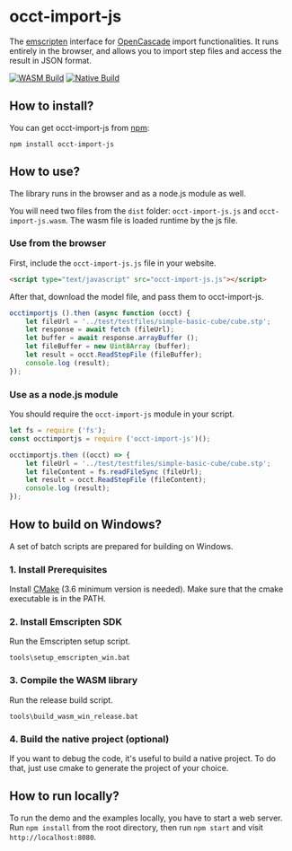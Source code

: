 # occt-import-js

The [emscripten](https://emscripten.org) interface for [OpenCascade](https://www.opencascade.com) import functionalities. It runs entirely in the browser, and allows you to import step files and access the result in JSON format.

[![WASM Build](https://github.com/kovacsv/occt-import-js/actions/workflows/wasm_build.yml/badge.svg)](https://github.com/kovacsv/occt-import-js/actions/workflows/wasm_build.yml)
[![Native Build](https://github.com/kovacsv/occt-import-js/actions/workflows/native_build.yml/badge.svg)](https://github.com/kovacsv/occt-import-js/actions/workflows/native_build.yml)


## How to install?

You can get occt-import-js from [npm](https://www.npmjs.com/package/occt-import-js):

```
npm install occt-import-js
```

## How to use?

The library runs in the browser and as a node.js module as well.

You will need two files from the `dist` folder: `occt-import-js.js` and `occt-import-js.wasm`. The wasm file is loaded runtime by the js file.

### Use from the browser

First, include the `occt-import-js.js` file in your website.

```html
<script type="text/javascript" src="occt-import-js.js"></script>
```

After that, download the model file, and pass them to occt-import-js.

```js
occtimportjs ().then (async function (occt) {
	let fileUrl = '../test/testfiles/simple-basic-cube/cube.stp';
	let response = await fetch (fileUrl);
	let buffer = await response.arrayBuffer ();
	let fileBuffer = new Uint8Array (buffer);
	let result = occt.ReadStepFile (fileBuffer);
	console.log (result);
});
```

### Use as a node.js module

You should require the `occt-import-js` module in your script.

```js
let fs = require ('fs');
const occtimportjs = require ('occt-import-js')();

occtimportjs.then ((occt) => {
	let fileUrl = '../test/testfiles/simple-basic-cube/cube.stp';
	let fileContent = fs.readFileSync (fileUrl);
	let result = occt.ReadStepFile (fileContent);
	console.log (result);
});
```

## How to build on Windows?

A set of batch scripts are prepared for building on Windows.

### 1. Install Prerequisites

Install [CMake](https://cmake.org) (3.6 minimum version is needed). Make sure that the cmake executable is in the PATH.

### 2. Install Emscripten SDK

Run the Emscripten setup script.

```
tools\setup_emscripten_win.bat
```

### 3. Compile the WASM library

Run the release build script.

```
tools\build_wasm_win_release.bat
```

### 4. Build the native project (optional)

If you want to debug the code, it's useful to build a native project. To do that, just use cmake to generate the project of your choice.

## How to run locally?

To run the demo and the examples locally, you have to start a web server. Run `npm install` from the root directory, then run `npm start` and visit `http://localhost:8080`.
